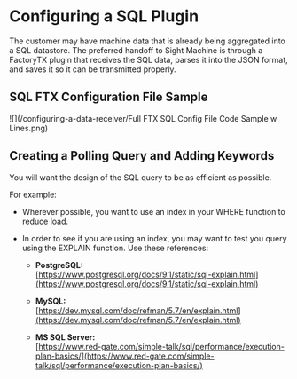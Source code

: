 # Configuring a SQL Plugin

The customer may have machine data that is already being aggregated into a SQL datastore. The preferred handoff to Sight Machine is through a FactoryTX plugin that receives the SQL data, parses it into the JSON format, and saves it so it can be transmitted properly.

## SQL FTX Configuration File Sample

![](/configuring-a-data-receiver/Full FTX SQL Config File Code Sample w Lines.png)

## Creating a Polling Query and Adding Keywords

You will want the design of the SQL query to be as efficient as possible.

For example:

* Wherever possible, you want to use an index in your WHERE function to reduce load.

* In order to see if you are using an index, you may want to test you query using the EXPLAIN function. Use these references:

  * **PostgreSQL:**  
    [https://www.postgresql.org/docs/9.1/static/sql-explain.html](https://www.postgresql.org/docs/9.1/static/sql-explain.html)

  * **MySQL:**  
    [https://dev.mysql.com/doc/refman/5.7/en/explain.html](https://dev.mysql.com/doc/refman/5.7/en/explain.html)

  * **MS SQL Server:**  
    [https://www.red-gate.com/simple-talk/sql/performance/execution-plan-basics/](https://www.red-gate.com/simple-talk/sql/performance/execution-plan-basics/)





